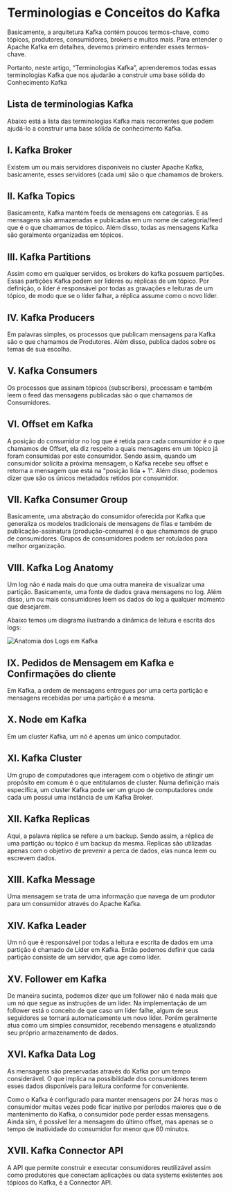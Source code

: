 # Terminologias e Conceitos do Kafka

Basicamente, a arquitetura Kafka contém poucos termos-chave, como tópicos, produtores, consumidores, brokers e muitos mais. Para entender o Apache Kafka em detalhes, devemos primeiro entender esses termos-chave.

Portanto, neste artigo, “Terminologias Kafka”, aprenderemos todas essas terminologias Kafka que nos ajudarão a construir uma base sólida do Conhecimento Kafka

## Lista de terminologias Kafka
Abaixo está a lista das terminologias Kafka mais recorrentes que podem ajudá-lo a construir uma base sólida de conhecimento Kafka. 

## I. Kafka Broker
Existem um ou mais servidores disponíveis no cluster Apache Kafka, basicamente, esses servidores (cada um) são o que chamamos de brokers.

## II. Kafka Topics
Basicamente, Kafka mantém feeds de mensagens em categorias. E as mensagens são armazenadas e publicadas em um nome de categoria/feed que é o que chamamos de tópico. Além disso, todas as mensagens Kafka são geralmente organizadas em tópicos.

## III. Kafka Partitions
Assim como em qualquer servidos, os brokers do kafka possuem partições. Essas partições Kafka podem ser líderes ou réplicas de um tópico. Por definição, o líder é responsável por todas as gravações e leituras de um tópico, de modo que se o líder falhar, a réplica assume como o novo líder.

## IV. Kafka Producers
Em palavras simples, os processos que publicam mensagens para Kafka são o que chamamos de Produtores. Além disso, publica dados sobre os temas de sua escolha.

## V. Kafka Consumers
Os processos que assinam tópicos (subscribers), processam e também leem o feed das mensagens publicadas são o que chamamos de Consumidores.

## VI. Offset em Kafka
A posição do consumidor no log que é retida para cada consumidor é o que chamamos de Offset, ela diz respeito a quais mensagens em um tópico já foram consumidas por este consumidor. Sendo assim, quando um consumidor solicita a próxima mensagem, o Kafka recebe seu offset e retorna a mensagem que está na "posição lida + 1". Além disso, podemos dizer que são os únicos metadados retidos por consumidor.

## VII. Kafka Consumer Group
Basicamente, uma abstração do consumidor oferecida por Kafka que generaliza os modelos tradicionais de mensagens de filas e também de publicação-assinatura (produção-consumo) é o que chamamos de grupo de consumidores. Grupos de consumidores podem ser rotulados para melhor organização.

## VIII. Kafka Log Anatomy
Um log não é nada mais do que uma outra maneira de visualizar uma partição. Basicamente, uma fonte de dados grava mensagens no log. Além disso, um ou mais consumidores leem os dados do log a qualquer momento que desejarem. 

Abaixo temos um diagrama ilustrando a dinâmica de leitura e escrita dos logs:

![Anatomia dos Logs em Kafka](/assets/log-anatomy.webp)
## IX. Pedidos de Mensagem em Kafka e Confirmações do cliente
Em Kafka, a ordem de mensagens entregues por uma certa partição e mensagens recebidas por uma partição é a mesma.

## X. Node em Kafka
Em um cluster Kafka, um nó é apenas um único computador.

## XI. Kafka Cluster
Um grupo de computadores que interagem com o objetivo de atingir um propósito em comum é o que entitulamos de cluster. Numa definição mais específica, um cluster Kafka pode ser um grupo de computadores onde cada um possui uma instância de um Kafka Broker.
 
## XII. Kafka Replicas
Aqui, a palavra réplica se refere a um backup. Sendo assim, a réplica de uma partição ou tópico é um backup da mesma. Replicas são utilizadas apenas com o objetivo de prevenir a perca de dados, elas nunca leem ou escrevem dados.

## XIII. Kafka Message
Uma mensagem se trata de uma informação que navega de um produtor para um consumidor através do Apache Kafka.
## XIV. Kafka Leader
Um nó que é responsável por todas a leitura e escrita de dados em uma partição é chamado de Líder em Kafka. Então podemos definir que cada partição consiste de um servidor, que age como líder.
## XV. Follower em Kafka
De maneira sucinta, podemos dizer que um follower não é nada mais que um nó que segue as instruções de um líder. Na implementação de um follower está o conceito de que caso um líder falhe, algum de seus seguidores se tornará automaticamente um novo líder. Porém geralmente atua como um simples consumidor, recebendo mensagens e atualizando seu próprio armazenamento de dados.
## XVI. Kafka Data Log
As mensagens são preservadas através do Kafka por um tempo considerável. O que implica na possibilidade dos consumidores terem esses dados disponíveis para leitura conforme for conveniente. 

Como o Kafka é configurado para manter mensagens por 24 horas mas o consumidor muitas vezes pode ficar inativo por períodos maiores que o de mantenimento do Kafka, o consumidor pode perder essas mensagens. Ainda sim, é possível ler a mensagem do último offset, mas apenas se o tempo de inatividade do consumidor for menor que 60 minutos.
## XVII. Kafka Connector API
A API que permite construir e executar consumidores reutilizável assim como produtores que conectam aplicações ou data systems existentes aos tópicos do Kafka, é a Connector API.

